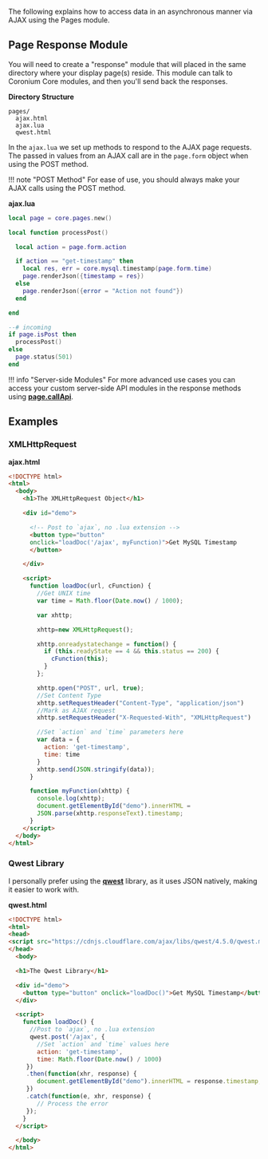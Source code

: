 The following explains how to access data in an asynchronous manner via AJAX using the Pages module.

## Page Response Module

You will need to create a "response" module that will placed in the same directory where your display page(s) reside. This module can talk to Coronium Core modules, and then you'll send back the responses.

__Directory Structure__

```text
pages/
  ajax.html
  ajax.lua
  qwest.html
```

In the `ajax.lua` we set up methods to respond to the AJAX page requests. The passed in values from an AJAX call are in the `page.form` object when using the POST method.

!!! note "POST Method"
    For ease of use, you should always make your AJAX calls using the POST method.

__ajax.lua__

```lua
local page = core.pages.new()

local function processPost()

  local action = page.form.action

  if action == "get-timestamp" then
    local res, err = core.mysql.timestamp(page.form.time)
    page.renderJson({timestamp = res})
  else
    page.renderJson({error = "Action not found"})
  end

end

--# incoming
if page.isPost then
  processPost()
else
  page.status(501)
end
```

!!! info "Server-side Modules"
    For more advanced use cases you can access your custom server-side API modules in the response methods using __[page.callApi](/server/modules/pages/api/#callapi)__.

## Examples

### XMLHttpRequest

__ajax.html__

```html
<!DOCTYPE html>
<html>
  <body>
    <h1>The XMLHttpRequest Object</h1>

    <div id="demo">

      <!-- Post to `ajax`, no .lua extension -->
      <button type="button"
      onclick="loadDoc('/ajax', myFunction)">Get MySQL Timestamp
      </button>

    </div>

    <script>
      function loadDoc(url, cFunction) {
        //Get UNIX time
        var time = Math.floor(Date.now() / 1000);

        var xhttp;

        xhttp=new XMLHttpRequest();

        xhttp.onreadystatechange = function() {
          if (this.readyState == 4 && this.status == 200) {
            cFunction(this);
          }
        };

        xhttp.open("POST", url, true);
        //Set Content Type
        xhttp.setRequestHeader("Content-Type", "application/json")
        //Mark as AJAX request
        xhttp.setRequestHeader("X-Requested-With", "XMLHttpRequest")

        //Set `action` and `time` parameters here
        var data = {
          action: 'get-timestamp',
          time: time
        }
        xhttp.send(JSON.stringify(data));
      }

      function myFunction(xhttp) {
        console.log(xhttp);
        document.getElementById("demo").innerHTML = 
        JSON.parse(xhttp.responseText).timestamp;
      }
    </script>
  </body>
</html>
```

### Qwest Library

I personally prefer using the __[qwest](https://github.com/pyrsmk/qwest)__ library, as it uses JSON natively, making it easier to work with.

__qwest.html__

```html
<!DOCTYPE html>
<html>
<head>
<script src="https://cdnjs.cloudflare.com/ajax/libs/qwest/4.5.0/qwest.min.js"></script>
</head>
  <body>

  <h1>The Qwest Library</h1>

  <div id="demo">
    <button type="button" onclick="loadDoc()">Get MySQL Timestamp</button>
  </div>

  <script>
    function loadDoc() {
      //Post to `ajax`, no .lua extension
      qwest.post('/ajax', {
        //Set `action` and `time` values here
        action: 'get-timestamp',
        time: Math.floor(Date.now() / 1000)
     })
     .then(function(xhr, response) {
        document.getElementById("demo").innerHTML = response.timestamp;
     })
     .catch(function(e, xhr, response) {
        // Process the error
     });
    }
  </script>

  </body>
</html>
```
